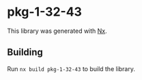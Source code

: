 # pkg-1-32-43

This library was generated with [Nx](https://nx.dev).

## Building

Run `nx build pkg-1-32-43` to build the library.
